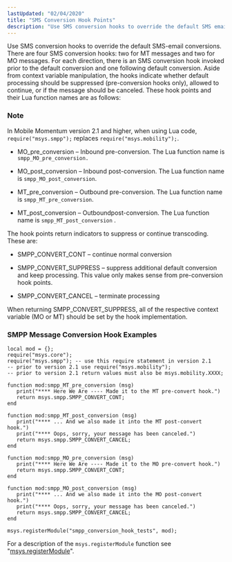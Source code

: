 ```yaml
---
lastUpdated: "02/04/2020"
title: "SMS Conversion Hook Points"
description: "Use SMS conversion hooks to override the default SMS email conversions There are four SMS conversion hooks two for MT messages and two for MO messages For each direction there is an SMS conversion hook invoked prior to the default conversion and one following default conversion Aside from context variable..."
---
```


Use SMS conversion hooks to override the default SMS-email conversions. There are four SMS conversion hooks: two for MT messages and two for MO messages. For each direction, there is an SMS conversion hook invoked prior to the default conversion and one following default conversion. Aside from context variable manipulation, the hooks indicate whether default processing should be suppressed (pre-conversion hooks only), allowed to continue, or if the message should be canceled. These hook points and their Lua function names are as follows:

### Note

In Mobile Momentum version 2.1 and higher, when using Lua code, `require("msys.smpp");` replaces `require("msys.mobility");`.

*   MO_pre_conversion – Inbound pre-conversion. The Lua function name is `smpp_MO_pre_conversion.`

*   MO_post_conversion – Inbound post-conversion. The Lua function name is `smpp_MO_post_conversion`.

*   MT_pre_conversion – Outbound pre-conversion. The Lua function name is `smpp_MT_pre_conversion`.

*   MT_post_conversion – Outboundpost-conversion. The Lua function name is `smpp_MT_post_conversion` .

The hook points return indicators to suppress or continue transcoding. These are:

*   SMPP_CONVERT_CONT – continue normal conversion

*   SMPP_CONVERT_SUPPRESS – suppress additional default conversion and keep processing. This value only makes sense from pre-conversion hook points.

*   SMPP_CONVERT_CANCEL – terminate processing

When returning SMPP_CONVERT_SUPPRESS, all of the respective context variable (MO or MT) should be set by the hook implementation.

### <a name="mobility.runtime.hook.examples"></a> SMPP Message Conversion Hook Examples

```
local mod = {};
require("msys.core");
require("msys.smpp"); -- use this require statement in version 2.1
-- prior to version 2.1 use require("msys.mobility");
-- prior to version 2.1 return values must also be msys.mobility.XXXX;

function mod:smpp_MT_pre_conversion (msg)
   print("**** Here We Are ---- Made it to the MT pre-convert hook.")
   return msys.smpp.SMPP_CONVERT_CONT;
end

function mod:smpp_MT_post_conversion (msg)
   print("**** ... And we also made it into the MT post-convert hook.")
   print("**** Oops, sorry, your message has been canceled.")
   return msys.smpp.SMPP_CONVERT_CANCEL;
end

function mod:smpp_MO_pre_conversion (msg)
   print("**** Here We Are ---- Made it to the MO pre-convert hook.")
   return msys.smpp.SMPP_CONVERT_CONT;
end

function mod:smpp_MO_post_conversion (msg)
   print("**** ... And we also made it into the MO post-convert hook.")
   print("**** Oops, sorry, your message has been canceled.")
   return msys.smpp.SMPP_CONVERT_CANCEL;
end

msys.registerModule("smpp_conversion_hook_tests", mod);
```

For a description of the `msys.registerModule` function see "[msys.registerModule](/momentum/3/3-reference/3-reference-lua-ref-msys-register-module)".